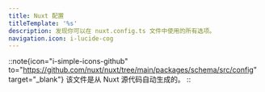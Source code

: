 ```yaml
---
title: Nuxt 配置
titleTemplate: '%s'
description: 发现你可以在 nuxt.config.ts 文件中使用的所有选项。
navigation.icon: i-lucide-cog
---
```


::note{icon="i-simple-icons-github" to="https://github.com/nuxt/nuxt/tree/main/packages/schema/src/config" target="_blank"}
该文件是从 Nuxt 源代码自动生成的。
::

<!-- GENERATED_CONFIG_DOCS -->